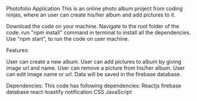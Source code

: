 Photofolio Application
This is an online photo album project from coding ninjas, where an user can create his/her album and add pictures to it.

  Download the code on your machine.
  Navigate to the root folder of the code.
  run "npm install" command in terminal to install all the dependencies.
  Use "npm start", to run the code on user machine.


Features:

  User can create a new album.
  User can add pictures to album by giving image url and name.
  User can remove a picture from his/her album.
  User can edit image name or url.
  Data will be saved in the firebase database.


Dependencies:
This code has following dependencies:
  Reactjs
  firebase database
  react-toastify notification
  CSS
  JavaScript
